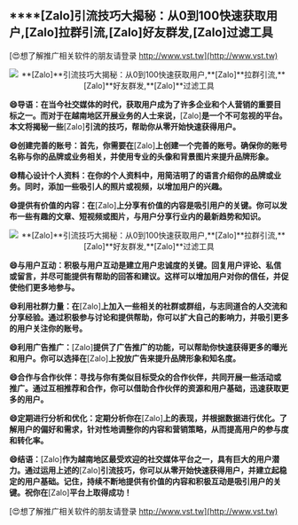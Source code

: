 ## ****[Zalo]**引流技巧大揭秘：从0到100快速获取用户,**[Zalo]**拉群引流,**[Zalo]**好友群发,**[Zalo]**过滤工具**

[😍想了解推广相关软件的朋友请登录 http://www.vst.tw](http://www.vst.tw)

 <center><img src="https://vst.tw/MP4/tuiguang/png/2.png" alt="**[Zalo]**引流技巧大揭秘：从0到100快速获取用户,**[Zalo]**拉群引流,**[Zalo]**好友群发,**[Zalo]**过滤工具"></center>

**😄导语：在当今社交媒体的时代，获取用户成为了许多企业和个人营销的重要目标之一。而对于在越南地区开展业务的人士来说，**[Zalo]**是一个不可忽视的平台。本文将揭秘一些**[Zalo]**引流的技巧，帮助你从零开始快速获得用户。**

**😄创建完善的账号：首先，你需要在**[Zalo]**上创建一个完善的账号。确保你的账号名称与你的品牌或业务相关，并使用专业的头像和背景图片来提升品牌形象。**

**😄精心设计个人资料：在你的个人资料中，用简洁明了的语言介绍你的品牌或业务。同时，添加一些吸引人的照片或视频，以增加用户的兴趣。**

**😄提供有价值的内容：在**[Zalo]**上分享有价值的内容是吸引用户的关键。你可以发布一些有趣的文章、短视频或图片，与用户分享行业内的最新趋势和知识。**

 <center><img src="https://vst.tw/MP4/tuiguang/png/0.png" alt="**[Zalo]**引流技巧大揭秘：从0到100快速获取用户,**[Zalo]**拉群引流,**[Zalo]**好友群发,**[Zalo]**过滤工具"></center>

**😄与用户互动：积极与用户互动是建立用户忠诚度的关键。回复用户评论、私信或留言，并尽可能提供有帮助的回答和建议。这样可以增加用户对你的信任，并促使他们更多地参与。**

**😄利用社群力量：在**[Zalo]**上加入一些相关的社群或群组，与志同道合的人交流和分享经验。通过积极参与讨论和提供帮助，你可以扩大自己的影响力，并吸引更多的用户关注你的账号。**

**😄利用广告推广：**[Zalo]**提供了广告推广的功能，可以帮助你快速获得更多的曝光和用户。你可以选择在**[Zalo]**上投放广告来提升品牌形象和知名度。**

**😄合作与合作伙伴：寻找与你有类似目标受众的合作伙伴，共同开展一些活动或推广。通过互相推荐和合作，你可以借助合作伙伴的资源和用户基础，迅速获取更多的用户。**

**😄定期进行分析和优化：定期分析你在**[Zalo]**上的表现，并根据数据进行优化。了解用户的偏好和需求，针对性地调整你的内容和营销策略，从而提高用户的参与度和转化率。**

**😄结语：**[Zalo]**作为越南地区最受欢迎的社交媒体平台之一，具有巨大的用户潜力。通过运用上述的**[Zalo]**引流技巧，你可以从零开始快速获得用户，并建立起稳定的用户基础。记住，持续不断地提供有价值的内容和积极互动是吸引用户的关键。祝你在**[Zalo]**平台上取得成功！**

[😍想了解推广相关软件的朋友请登录 http://www.vst.tw](http://www.vst.tw)



